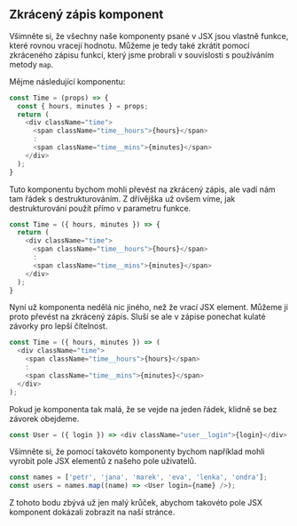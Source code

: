 ## Zkrácený zápis komponent

Všimněte si, že všechny naše komponenty psané v JSX jsou vlastně funkce, které rovnou vracejí hodnotu. Můžeme je tedy také zkrátit pomocí zkráceného zápisu funkcí, který jsme probrali v souvislosti s používáním metody `map`.

Mějme následující komponentu:

<!-- prettier-ignore -->
```js
const Time = (props) => {
  const { hours, minutes } = props;
  return (
    <div className="time">
      <span className="time__hours">{hours}</span>
      :
      <span className="time__mins">{minutes}</span>
    </div>
  );
}
```

Tuto komponentu bychom mohli převést na zkrácený zápis, ale vadí nám tam řádek s destrukturováním. Z dřívějška už ovšem víme, jak destrukturování použít přímo v parametru funkce.

<!-- prettier-ignore -->
```js
const Time = ({ hours, minutes }) => {
  return (
    <div className="time">
      <span className="time__hours">{hours}</span>
      :
      <span className="time__mins">{minutes}</span>
    </div>
  );
}
```

Nyní už komponenta nedělá nic jiného, než že vrací JSX element. Můžeme ji proto převést na zkrácený zápis. Sluší se ale v zápise ponechat kulaté závorky pro lepší čítelnost.

<!-- prettier-ignore -->
```js
const Time = ({ hours, minutes }) => (
  <div className="time">
    <span className="time__hours">{hours}</span>
    :
    <span className="time__mins">{minutes}</span>
  </div>
);
```

Pokud je komponenta tak malá, že se vejde na jeden řádek, klidně se bez závorek obejdeme.

```js
const User = ({ login }) => <div className="user__login">{login}</div>;
```

Všimněte si, že pomocí takovéto komponenty bychom například mohli vyrobit pole JSX elementů z našeho pole uživatelů.

```js
const names = ['petr', 'jana', 'marek', 'eva', 'lenka', 'ondra'];
const users = names.map((name) => <User login={name} />);
```

Z tohoto bodu zbývá už jen malý krůček, abychom takovéto pole JSX komponent dokázali zobrazit na naší stránce.

